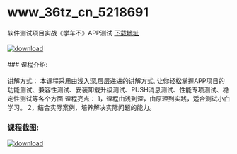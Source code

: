 # www_36tz_cn_5218691
软件测试项目实战《学车不》APP测试
[下载地址](http://www.36tz.cn/article/5218691 "下载地址")
<br/></br>[![download](http://36tz.cn/muke_img/2021_02_1-94-300x167.png "下载地址")](http://www.36tz.cn/article/5218691 "下载地址")
<br/></br>### 课程介绍:<br/></br>讲解方式：
本课程采用由浅入深,层层递进的讲解方式, 让你轻松掌握APP项目的功能测试、兼容性测试、安装卸载升级测试、PUSH消息测试、性能专项测试、稳定性测试等各个方面
课程亮点：
1，课程由浅到深，由原理到实践，适合测试小白学习。
2，结合实际案例，培养解决实际问题的能力。

### 课程截图:
[![download](http://36tz.cn/muke_img/2021_02_2-100.png "下载地址")](http://www.36tz.cn/article/5218691 "下载地址")
